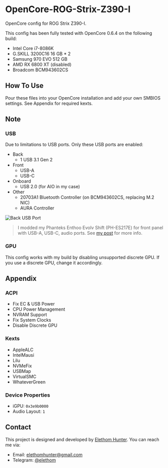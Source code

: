 # OpenCore-ROG-Strix-Z390-I

OpenCore config for ROG Strix Z390-I.

This config has been fully tested with OpenCore 0.6.4 on the following build:

* Intel Core i7-8086K
* G.SKILL 3200C16 16 GB * 2
* Samsung 970 EVO 512 GB
* AMD RX 6800 XT (disabled)
* Broadcom BCM943602CS

## How To Use

Pour these files into your OpenCore installation and add your own SMBIOS settings. See Appendix for required kexts.

## Note

### USB

Due to limitations to USB ports. Only these USB ports are enabled:

* Back
  * 1 USB 3.1 Gen 2
* Front
  * USB-A
  * USB-C
* Onboard
  * USB 2.0 (for AIO in my case)
* Other
  * 20703A1 Bluetooth Controller (on BCM943602CS, replacing M.2 NIC)
  * AURA Controller

![Back USB Port](https://user-images.githubusercontent.com/6648210/104071772-ce759c00-5244-11eb-8775-3e70366394fb.png)

> I modded my Phanteks Enthoo Evolv Shift (PH-ES217E) for front panel with USB-A, USB-C, audio ports. See [my post](https://elethom.me/en/2020/case-mod-phanteks-217e) for more info.

### GPU

This config works with my build by disabling unsupported discrete GPU. If you use a discrete GPU, change it accordingly.

## Appendix

### ACPI

* Fix EC & USB Power
* CPU Power Management
* NVRAM Support
* Fix System Clocks
* Disable Discrete GPU

### Kexts

* AppleALC
* IntelMausi
* Lilu
* NVMeFix
* USBMap
* VirtualSMC
* WhateverGreen

### Device Properties

* iGPU: `0x3e9b0000`
* Audio Layout: `1`

## Contact

This project is designed and developed by [Elethom Hunter](http://github.com/Elethom). You can reach me via:

* Email: elethomhunter@gmail.com
* Telegram: [@elethom](http://telegram.me/elethom)
